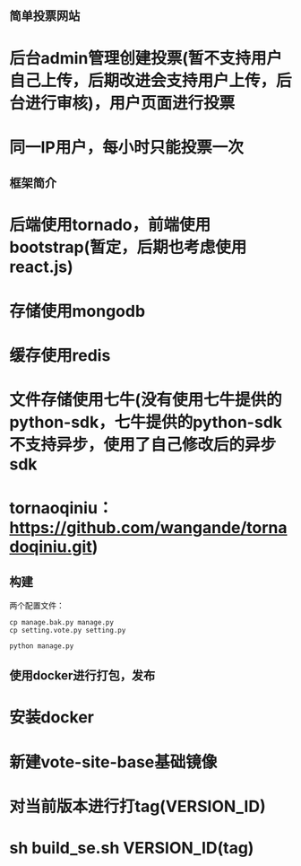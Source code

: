 ## 简单投票网站
# 后台admin管理创建投票(暂不支持用户自己上传，后期改进会支持用户上传，后台进行审核)，用户页面进行投票
# 同一IP用户，每小时只能投票一次


## 框架简介
# 后端使用tornado，前端使用bootstrap(暂定，后期也考虑使用react.js)
# 存储使用mongodb
# 缓存使用redis
# 文件存储使用七牛(没有使用七牛提供的python-sdk，七牛提供的python-sdk不支持异步，使用了自己修改后的异步sdk
# tornaoqiniu：https://github.com/wangande/tornadoqiniu.git)

## 构建
两个配置文件：
```
cp manage.bak.py manage.py
cp setting.vote.py setting.py

python manage.py
```

## 使用docker进行打包，发布
# 安装docker
# 新建vote-site-base基础镜像
# 对当前版本进行打tag(VERSION_ID)
# sh build_se.sh VERSION_ID(tag)